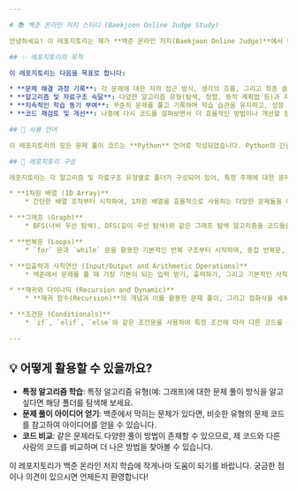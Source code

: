 ```yaml
---

# 📚 백준 온라인 저지 스터디 (Baekjoon Online Judge Study)

안녕하세요! 이 레포지토리는 제가 **백준 온라인 저지(Baekjoon Online Judge)**에서 다양한 알고리즘 문제들을 풀면서 공부하고 기록한 코드들을 모아둔 개인 스터디 공간입니다. 알고리즘 문제 해결 능력을 향상시키고, 꾸준히 코딩 연습을 이어가기 위한 저의 여정을 담고 있습니다.

## ✨ 레포지토리의 목적

이 레포지토리는 다음을 목표로 합니다:

* **문제 해결 과정 기록**: 각 문제에 대한 저의 접근 방식, 생각의 흐름, 그리고 최종 솔루션을 코드로 기록합니다.
* **알고리즘 및 자료구조 숙달**: 다양한 알고리즘 유형(탐색, 정렬, 동적 계획법 등)과 자료구조(배열, 그래프 등)를 실제 문제에 적용하며 이해도를 높입니다.
* **지속적인 학습 동기 부여**: 꾸준히 문제를 풀고 기록하며 학습 습관을 유지하고, 성장 과정을 한눈에 확인할 수 있도록 합니다.
* **코드 재검토 및 개선**: 나중에 다시 코드를 살펴보면서 더 효율적인 방법이나 개선할 점을 찾아볼 수 있습니다.

## 🚀 사용 언어

이 레포지토리의 모든 문제 풀이 코드는 **Python** 언어로 작성되었습니다. Python의 간결함과 강력한 라이브러리를 활용하여 알고리즘 문제를 해결하고 있습니다.

## 📁 레포지토리 구성

레포지토리는 각 알고리즘 및 자료구조 유형별로 폴더가 구성되어 있어, 특정 주제에 대한 문제 풀이를 쉽게 찾아볼 수 있습니다. 각 폴더는 해당 주제와 관련된 백준 문제들의 솔루션 코드를 담고 있습니다.

* **1차원 배열 (1D Array)**
    * 간단한 배열 조작부터 시작하여, 1차원 배열을 효율적으로 사용하는 다양한 문제들을 다룹니다. 배열의 기본적인 순회, 삽입, 삭제 등의 개념을 익힐 수 있는 문제들이 포함되어 있습니다.

* **그래프 (Graph)**
    * BFS(너비 우선 탐색), DFS(깊이 우선 탐색)와 같은 그래프 탐색 알고리즘을 코드들을 담고 있습니다.

* **반복문 (Loops)**
    * `for` 문과 `while` 문을 활용한 기본적인 반복 구조부터 시작하여, 중첩 반복문, 효율적인 반복문 사용법 등 반복문의 다양한 활용 예시를 보여주는 문제들이 있습니다.

* **입출력과 사칙연산 (Input/Output and Arithmetic Operations)**
    * 백준에서 문제를 풀 때 가장 기본이 되는 입력 받기, 출력하기, 그리고 기본적인 사칙연산(덧셈, 뺄셈, 곱셈, 나눗셈)을 처리하는 방법들을 연습하는 문제 코드들입니다.

* **재귀와 다이나믹 (Recursion and Dynamic)**
    * **재귀 함수(Recursion)**의 개념과 이를 활용한 문제 풀이, 그리고 점화식을 세워 문제를 해결하는 **동적 계획법(Dynamic Programming)**의 기초부터 심화 문제까지 다룹니다.

* **조건문 (Conditionals)**
    * `if`, `elif`, `else`와 같은 조건문을 사용하여 특정 조건에 따라 다른 코드를 실행하는 기본적인 프로그래밍 논리를 연습하는 문제 풀이 코드입니다.

---
```


## 💡 어떻게 활용할 수 있을까요?

* **특정 알고리즘 학습**: 특정 알고리즘 유형(예: 그래프)에 대한 문제 풀이 방식을 알고 싶다면 해당 폴더를 탐색해 보세요.
* **문제 풀이 아이디어 얻기**: 백준에서 막히는 문제가 있다면, 비슷한 유형의 문제 코드를 참고하여 아이디어를 얻을 수 있습니다.
* **코드 비교**: 같은 문제라도 다양한 풀이 방법이 존재할 수 있으므로, 제 코드와 다른 사람의 코드를 비교하며 더 나은 방법을 찾아볼 수 있습니다.

이 레포지토리가 백준 온라인 저지 학습에 작게나마 도움이 되기를 바랍니다. 궁금한 점이나 의견이 있으시면 언제든지 환영합니다!

